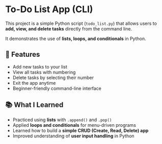 # To-Do List App (CLI)

This project is a simple Python script (`todo_list.py`) that allows users to **add, view, and delete tasks** directly from the command line.

It demonstrates the use of **lists, loops, and conditionals** in Python.

## 🚀 Features

- Add new tasks to your list
- View all tasks with numbering
- Delete tasks by selecting their number
- Exit the app anytime
- Beginner-friendly command-line interface

## 📚 What I Learned

- Practiced using **lists** with `.append()` and `.pop()`
- Applied **loops and conditionals** for menu-driven programs
- Learned how to build a **simple CRUD (Create, Read, Delete) app**
- Improved understanding of **user input handling** in Python
